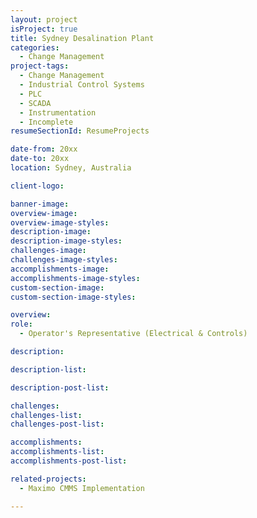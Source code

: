 ```yaml
---
layout: project
isProject: true
title: Sydney Desalination Plant
categories:
  - Change Management
project-tags:
  - Change Management
  - Industrial Control Systems
  - PLC
  - SCADA
  - Instrumentation
  - Incomplete
resumeSectionId: ResumeProjects

date-from: 20xx
date-to: 20xx
location: Sydney, Australia

client-logo:

banner-image:
overview-image:
overview-image-styles:
description-image:
description-image-styles:
challenges-image:
challenges-image-styles:
accomplishments-image:
accomplishments-image-styles:
custom-section-image:
custom-section-image-styles:

overview:
role:
  - Operator's Representative (Electrical & Controls)

description:

description-list:

description-post-list:

challenges:
challenges-list:    
challenges-post-list:    

accomplishments:
accomplishments-list:    
accomplishments-post-list:    

related-projects:
  - Maximo CMMS Implementation

---
```

